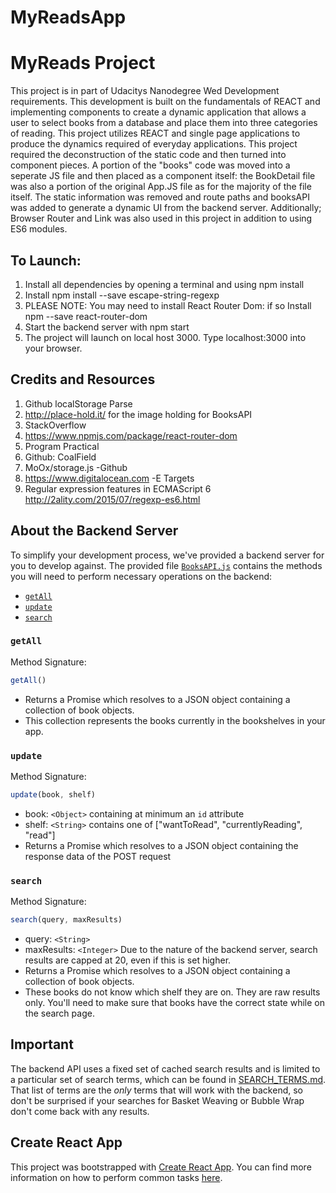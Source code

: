 # MyReadsApp

# MyReads Project
This project is in part of Udacitys Nanodegree Wed Development requirements. This development is built on the fundamentals of REACT and implementing components to create
a dynamic application that allows a user to select books from a database and place them into three categories of reading. This project utilizes REACT and single page applications to produce the dynamics required of everyday applications.
This project required the deconstruction of the static code and then turned into component pieces. A portion of the "books" code was moved into a seperate JS file and then placed as a component itself: the BookDetail file was also a portion of the original App.JS file as for the majority of the file itself. The static information was removed and route paths and booksAPI was added to generate a dynamic UI from the backend server. Additionally; Browser Router and Link was also used in this project in addition to using ES6 modules.

## To Launch:
1. Install all dependencies by opening a terminal and using  npm install
2. Install  npm install --save escape-string-regexp
3. PLEASE NOTE: You may need to install React Router Dom: if so Install npm --save react-router-dom
4. Start the backend server with npm start
5. The project will launch on local host 3000. Type localhost:3000 into your browser.

## Credits and Resources
1. Github localStorage Parse
2. http://place-hold.it/ for the image holding for BooksAPI
3. StackOverflow
4. https://www.npmjs.com/package/react-router-dom
5. Program Practical
6. Github: CoalField
7. MoOx/storage.js -Github
8. https://www.digitalocean.com -E Targets
9. Regular expression features in ECMAScript 6 http://2ality.com/2015/07/regexp-es6.html

## About the Backend Server

To simplify your development process, we've provided a backend server for you to develop against. The provided file [`BooksAPI.js`](src/BooksAPI.js) contains the methods you will need to perform necessary operations on the backend:

* [`getAll`](#getall)
* [`update`](#update)
* [`search`](#search)

### `getAll`

Method Signature:

```js
getAll()
```

* Returns a Promise which resolves to a JSON object containing a collection of book objects.
* This collection represents the books currently in the bookshelves in your app.

### `update`

Method Signature:

```js
update(book, shelf)
```

* book: `<Object>` containing at minimum an `id` attribute
* shelf: `<String>` contains one of ["wantToRead", "currentlyReading", "read"]
* Returns a Promise which resolves to a JSON object containing the response data of the POST request

### `search`

Method Signature:

```js
search(query, maxResults)
```

* query: `<String>`
* maxResults: `<Integer>` Due to the nature of the backend server, search results are capped at 20, even if this is set higher.
* Returns a Promise which resolves to a JSON object containing a collection of book objects.
* These books do not know which shelf they are on. They are raw results only. You'll need to make sure that books have the correct state while on the search page.

## Important
The backend API uses a fixed set of cached search results and is limited to a particular set of search terms, which can be found in [SEARCH_TERMS.md](SEARCH_TERMS.md). That list of terms are the _only_ terms that will work with the backend, so don't be surprised if your searches for Basket Weaving or Bubble Wrap don't come back with any results.

## Create React App

This project was bootstrapped with [Create React App](https://github.com/facebookincubator/create-react-app). You can find more information on how to perform common tasks [here](https://github.com/facebookincubator/create-react-app/blob/master/packages/react-scripts/template/README.md).
